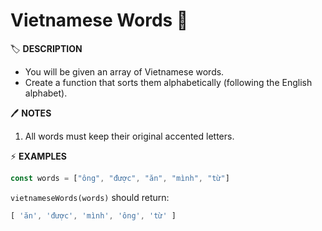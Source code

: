 # Vietnamese Words 🍜

🏷️ **DESCRIPTION**

- You will be given an array of Vietnamese words.
- Create a function that sorts them alphabetically (following the English alphabet).

🖊️ **NOTES**

1. All words must keep their original accented letters.

⚡ **EXAMPLES**

```js
const words = ["ông", "được", "ăn", "mình", "từ"]
```

`vietnameseWords(words)` should return:

```js
[ 'ăn', 'được', 'mình', 'ông', 'từ' ]
```

